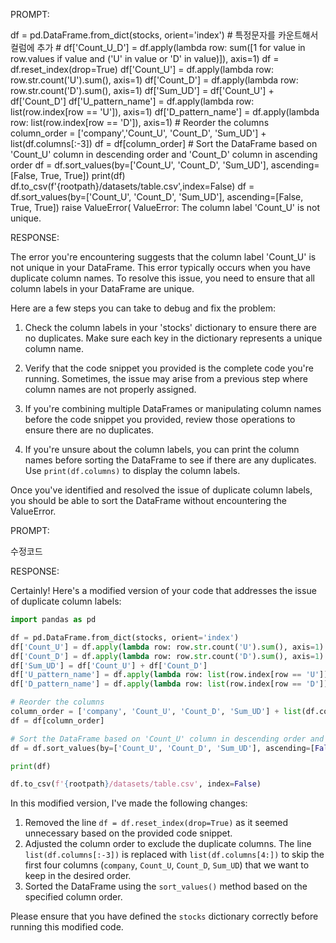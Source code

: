 PROMPT:

df = pd.DataFrame.from\_dict(stocks, orient='index') # 특정문자를 카운트해서 컬럼에 추가 # df\['Count\_U\_D'\] = df.apply(lambda row: sum(\[1 for value in row.values if value and ('U' in value or 'D' in value)\]), axis=1) df = df.reset\_index(drop=True) df\['Count\_U'\] = df.apply(lambda row: row.str.count('U').sum(), axis=1) df\['Count\_D'\] = df.apply(lambda row: row.str.count('D').sum(), axis=1) df\['Sum\_UD'\] = df\['Count\_U'\] + df\['Count\_D'\] df\['U\_pattern\_name'\] = df.apply(lambda row: list(row.index\[row == 'U'\]), axis=1) df\['D\_pattern\_name'\] = df.apply(lambda row: list(row.index\[row == 'D'\]), axis=1) # Reorder the columns column\_order = \['company','Count\_U', 'Count\_D', 'Sum\_UD'\] + list(df.columns\[:-3\]) df = df\[column\_order\] # Sort the DataFrame based on 'Count\_U' column in descending order and 'Count\_D' column in ascending order df = df.sort\_values(by=\['Count\_U', 'Count\_D', 'Sum\_UD'\], ascending=\[False, True, True\]) print(df) df.to\_csv(f'{rootpath}/datasets/table.csv',index=False) df = df.sort\_values(by=\['Count\_U', 'Count\_D', 'Sum\_UD'\], ascending=\[False, True, True\]) raise ValueError( ValueError: The column label 'Count\_U' is not unique.

RESPONSE:

The error you're encountering suggests that the column label 'Count\_U' is not unique in your DataFrame. This error typically occurs when you have duplicate column names. To resolve this issue, you need to ensure that all column labels in your DataFrame are unique.

Here are a few steps you can take to debug and fix the problem:

1. Check the column labels in your 'stocks' dictionary to ensure there are no duplicates. Make sure each key in the dictionary represents a unique column name.

2. Verify that the code snippet you provided is the complete code you're running. Sometimes, the issue may arise from a previous step where column names are not properly assigned.

3. If you're combining multiple DataFrames or manipulating column names before the code snippet you provided, review those operations to ensure there are no duplicates.

4. If you're unsure about the column labels, you can print the column names before sorting the DataFrame to see if there are any duplicates. Use `print(df.columns)` to display the column labels.

Once you've identified and resolved the issue of duplicate column labels, you should be able to sort the DataFrame without encountering the ValueError.

PROMPT:

수정코드

RESPONSE:

Certainly! Here's a modified version of your code that addresses the issue of duplicate column labels:

```python
import pandas as pd

df = pd.DataFrame.from_dict(stocks, orient='index')
df['Count_U'] = df.apply(lambda row: row.str.count('U').sum(), axis=1)
df['Count_D'] = df.apply(lambda row: row.str.count('D').sum(), axis=1)
df['Sum_UD'] = df['Count_U'] + df['Count_D']
df['U_pattern_name'] = df.apply(lambda row: list(row.index[row == 'U']), axis=1)
df['D_pattern_name'] = df.apply(lambda row: list(row.index[row == 'D']), axis=1)

# Reorder the columns
column_order = ['company', 'Count_U', 'Count_D', 'Sum_UD'] + list(df.columns[4:])
df = df[column_order]

# Sort the DataFrame based on 'Count_U' column in descending order and 'Count_D' column in ascending order
df = df.sort_values(by=['Count_U', 'Count_D', 'Sum_UD'], ascending=[False, True, True])

print(df)

df.to_csv(f'{rootpath}/datasets/table.csv', index=False)
```

In this modified version, I've made the following changes:

1. Removed the line `df = df.reset_index(drop=True)` as it seemed unnecessary based on the provided code snippet.
2. Adjusted the column order to exclude the duplicate columns. The line `list(df.columns[:-3])` is replaced with `list(df.columns[4:])` to skip the first four columns (`company`, `Count_U`, `Count_D`, `Sum_UD`) that we want to keep in the desired order.
3. Sorted the DataFrame using the `sort_values()` method based on the specified column order.

Please ensure that you have defined the `stocks` dictionary correctly before running this modified code.